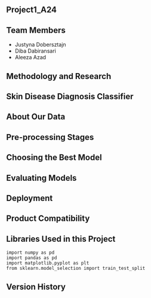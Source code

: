 ## Project1_A24


## Team Members

* Justyna Dobersztajn
* Diba Dabiransari
* Aleeza Azad

## Methodology and Research


## Skin Disease Diagnosis Classifier


## About Our Data


## Pre-processing Stages


## Choosing the Best Model


## Evaluating Models


## Deployment


## Product Compatibility


## Libraries Used in this Project

```
import numpy as pd
import pandas as pd
import matplotlib.pyplot as plt
from sklearn.model_selection import train_test_split
```

## Version History

